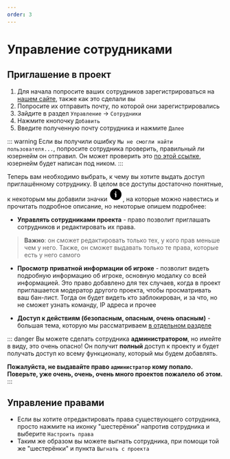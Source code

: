 ```yaml
---
order: 3
---
```


# Управление сотрудниками

## Приглашение в проект

1. Для начала попросите ваших сотрудников зарегистрироваться на [нашем сайте](https://rustapp.io/), также как это сделали вы
2. Попросите их отправить почту, по которой они зарегистрировались
3. Зайдите в раздел `Управление` -> `Сотрудники`
4. Нажмите кнопочку `Добавить`
5. Введите полученную почту сотрудника и нажмите `Далее`

::: warning
Если вы получили ошибку `Мы не смогли найти пользователя...`, попросите сотрудника проверить, правильный ли юзернейм он отправил. Он может проверить это [по этой ссылке](https://rustapp.io/client/profile), юзернейм будет написан под ником.
:::

Теперь вам необходимо выбрать, к чему вы хотите выдать доступ приглашённому сотруднику. В целом все доступы достаточно понятные, к некоторым мы добавили значки ![An image](/assets/icons/warning-circle.svg#icon), на которые можно навестись и прочитать подробное описание, но некоторые опишем подробнее:

* **Управлять сотрудниками проекта** - право позволит приглашать сотрудников и редактировать их права.  
> **Важно**: он сможет редактировать только тех, у кого прав меньше чем у него. Также, он сможет выдавать только те права, которые есть у него самого

* **Просмотр приватной информации об игроке** - позволит видеть подробную информацию об игроке, основную модалку со всей информацией. Это право добавлено для тех случаев, когда в проект приглашается модератор другого проекта, чтобы просматривать ваш бан-лист. Тогда он будет видеть кто заблокирован, и за что, но не сможет узнать команду, IP адреса и прочее

* **Доступ к действиям (безопасным, опасным, очень опасным)** - большая тема, которую мы рассматриваем [в отдельном разделе](./../../pro/actions/commands-basic)

::: danger
Вы можете сделать сотрудника **администратором**, но имейте в виду, это очень опасно! Он получит **полный** доступ к проекту и будет получать доступ ко всему функционалу, который мы будем добавлять.

**Пожалуйста, не выдавайте право **`администратор`** кому попало. Поверьте, уже очень, очень, очень много проектов пожалело об этом.**
:::

## Управление правами
* Если вы хотите отредактировать права существующего сотрудника, просто нажмите на иконку "шестерёнки" напротив сотрудника и выберите `Настроить права`  
* Таким же образом вы можете выгнать сотрудника, при помощи той же "шестерёнки" и пункта `Выгнать с проекта`